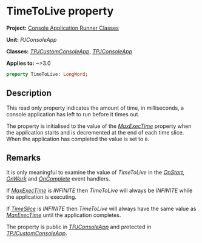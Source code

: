 # TimeToLive property

**Project:** [Console Application Runner Classes](../API.md)

**Unit:** _PJConsoleApp_

**Classes:** [_TPJCustomConsoleApp_](./TPJCustomConsoleApp.md), [_TPJConsoleApp_](./TPJConsoleApp.md)

**Applies to:** ~>3.0

```pascal
property TimeToLive: LongWord;
```

## Description

This read only property indicates the amount of time, in milliseconds, a console application has left to run before it times out.

The property is initialised to the value of the [_MaxExecTime_](./TPJCustomConsoleApp-MaxExecTime.md) property when the application starts and is decremented at the end of each time slice. When the application has completed the value is set to `0`.

## Remarks

It is only meaningful to examine the value of _TimeToLive_ in the [_OnStart_](./TPJCustomConsoleApp-OnStart.md), [_OnWork_](./TPJCustomConsoleApp-OnWork.md) and [_OnComplete_](./TPJCustomConsoleApp-OnComplete.md) event handlers.

If [_MaxExecTime_](./TPJCustomConsoleApp-MaxExecTime.md) is _INFINITE_ then _TimeToLive_ will always be _INFINITE_ while the application is executing.

If [_TimeSlice_](./TPJCustomConsoleApp-TimeSlice.md) is _INFINITE_ then _TimeToLive_ will always have the same value as [_MaxExecTime_](TPJCustomConsoleApp-MaxExecTime.md) until the application completes.

The property is public in [_TPJConsoleApp_](./TPJConsoleApp.md) and protected in [_TPJCustomConsoleApp_](./TPJCustomConsoleApp.md).
